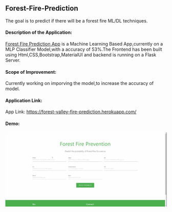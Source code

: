 ## Forest-Fire-Prediction
The goal is to predict if there will be a forest fire ML/DL techniques.

#### Description of the Application:
[Forest Fire Prediction App](https://forest-valley-fire-prediction.herokuapp.com/) is a Machine Learning Based App,currently on a MLP Classifier Model,with a accuracy of 53%.The Frontend has been built using Html,CSS,Bootstrap,MaterialUI and backend is running on a Flask Server.

#### Scope of Improvement:
Currently working on imporving the model,to increase the accuracy of model.

#### Application Link:
App Link:  https://forest-valley-fire-prediction.herokuapp.com/

#### Demo:
<img src="screenrecording.gif">


